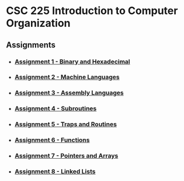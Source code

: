 # CSC 225 Introduction to Computer Organization

## Assignments
- ### [Assignment 1 - Binary and Hexadecimal](https://github.com/csc225spring22/asgn1-ishaansathaye)
- ### [Assignment 2 - Machine Languages](https://github.com/csc225spring22/asgn2-ishaansathaye)
- ### [Assignment 3 - Assembly Languages](https://github.com/csc225spring22/asgn3-ishaansathaye)
- ### [Assignment 4 - Subroutines](https://github.com/csc225spring22/asgn4-ishaansathaye)
- ### [Assignment 5 - Traps and Routines](https://github.com/csc225spring22/asgn5-ishaansathaye)
- ### [Assignment 6 - Functions](https://github.com/csc225spring22/asgn6-ishaansathaye)
- ### [Assignment 7 - Pointers and Arrays](https://github.com/csc225spring22/asgn7-ishaansathaye)
- ### [Assignment 8 - Linked Lists](https://github.com/csc225spring22/asgn8-ishaansathaye)

